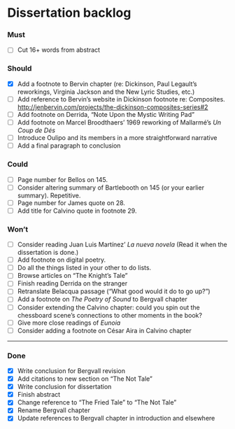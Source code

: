 # Dissertation backlog


### Must
- [ ] Cut 16+ words from abstract

### Should
- [x] Add a footnote to Bervin chapter (re: Dickinson, Paul Legault’s reworkings,
      Virginia Jackson and the New Lyric Studies, etc.)
- [ ] Add reference to Bervin’s website in Dickinson footnote re: Composites. http://jenbervin.com/projects/the-dickinson-composites-series#2
- [ ] Add footnote on Derrida, “Note Upon the Mystic Writing Pad”
- [ ] Add footnote on Marcel Broodthaers’ 1969 reworking of Mallarmé’s *Un Coup de Dés*
- [ ] Introduce Oulipo and its members in a more straightforward narrative
- [ ] Add a final paragraph to conclusion

### Could
- [ ] Page number for Bellos on 145.
- [ ] Consider altering summary of Bartlebooth on 145 (or your earlier summary).
      Repetitive.
- [ ] Page number for James quote on 28.
- [ ] Add title for Calvino quote in footnote 29.

### Won’t
- [ ] Consider reading Juan Luis Martínez’ *La nueva novela*
      (Read it when the dissertation is done.)
- [ ] Add footnote on digital poetry.
- [ ] Do all the things listed in your other to do lists.
- [ ] Browse articles on “The Knight’s Tale”
- [ ] Finish reading Derrida on the stranger
- [ ] Retranslate Belacqua passage (“What good would it do to go up?”)
- [ ] Add a footnote on *The Poetry of Sound* to Bergvall chapter
- [ ] Consider extending the Calvino chapter:
      could you spin out the chessboard scene’s connections
      to other moments in the book?
- [ ] Give more close readings of *Eunoia*
- [ ] Consider adding a footnote on César Aira in Calvino chapter

---
### Done
- [x] Write conclusion for Bergvall revision
- [x] Add citations to new section on “The Not Tale”
- [x] Write conclusion for dissertation
- [x] Finish abstract
- [x] Change reference to “The Fried Tale” to “The Not Tale”
- [x] Rename Bergvall chapter
- [x] Update references to Bergvall chapter in introduction and elsewhere
